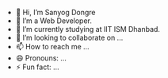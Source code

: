 - 👋 Hi, I’m Sanyog Dongre
- 👀 I’m a Web Developer.
- 🌱 I’m currently studying at IIT ISM Dhanbad.
- 💞️ I’m looking to collaborate on ...
- 📫 How to reach me ...
- 😄 Pronouns: ...
- ⚡ Fun fact: ...

<!---
SanyogDg/SanyogDg is a ✨ special ✨ repository because its `README.md` (this file) appears on your GitHub profile.
You can click the Preview link to take a look at your changes.
--->
